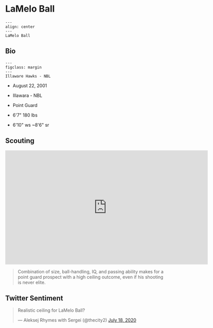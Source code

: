 LaMelo Ball
===
```{figure} ../img/lamelo_ball.jpg
---
align: center
---
LaMelo Ball
```

## Bio
```{figure} ../img/550px-The_Hawks_(NBL)_logo.png
---
figclass: margin
---
Illaware Hawks - NBL
```

- August 22, 2001

- Illawara - NBL

- Point Guard

- 6'7" 180 lbs

- 6'10" ws ~8'6" sr

## Scouting
<iframe width="640" height="360" src="https://www.youtube.com/embed/2XjspC9M2Mw" frameborder="0" allow="accelerometer; autoplay; encrypted-media; gyroscope; picture-in-picture" allowfullscreen></iframe>

>Combination of size, ball-handling, IQ, and passing ability makes for a point guard prospect with a high ceiling outcome, even if his shooting is never elite.

## Twitter Sentiment

<blockquote class="twitter-tweet"><p lang="en" dir="ltr">Realistic ceiling for LaMelo Ball?</p>&mdash; Aleksej Rhymes with Sergei (@thecity2) <a href="https://twitter.com/thecity2/status/1284520034774089728?ref_src=twsrc%5Etfw">July 18, 2020</a></blockquote> <script async src="https://platform.twitter.com/widgets.js" charset="utf-8"></script>
